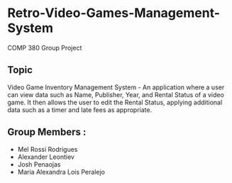 # Retro-Video-Games-Management-System

COMP 380 Group Project

## Topic

Video Game Inventory Management System - An application where a user can view data such as Name, Publisher, Year, and Rental Status of a video game. It then allows the user to edit the Rental Status, applying additional data such as a timer and late fees as appropriate.

## Group Members : 
- Mel Rossi Rodrigues
- Alexander Leontiev
- Josh Penaojas
- Maria Alexandra Lois Peralejo
